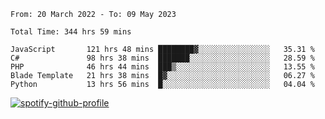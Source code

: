 <!--START_SECTION:waka-->

```text
From: 20 March 2022 - To: 09 May 2023

Total Time: 344 hrs 59 mins

JavaScript       121 hrs 48 mins ████████▓░░░░░░░░░░░░░░░░   35.31 %
C#               98 hrs 38 mins  ███████░░░░░░░░░░░░░░░░░░   28.59 %
PHP              46 hrs 44 mins  ███▒░░░░░░░░░░░░░░░░░░░░░   13.55 %
Blade Template   21 hrs 38 mins  █▓░░░░░░░░░░░░░░░░░░░░░░░   06.27 %
Python           13 hrs 56 mins  █░░░░░░░░░░░░░░░░░░░░░░░░   04.04 %
```

<!--END_SECTION:waka-->
[![spotify-github-profile](https://spotify-github-profile.vercel.app/api/view?uid=c00zprrvy9xiloa9qnco3hmng&cover_image=true&theme=novatorem&show_offline=false&background_color=121212&bar_color=53b14f&bar_color_cover=false)](https://spotify-github-profile.vercel.app/api/view?uid=c00zprrvy9xiloa9qnco3hmng&redirect=true)
